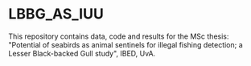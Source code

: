 # LBBG_AS_IUU
This repository contains data, code and results for the MSc thesis: "Potential of seabirds as animal sentinels for illegal fishing detection; a Lesser Black-backed Gull study", IBED, UvA.
